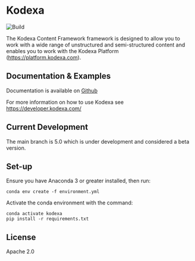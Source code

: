 # Kodexa

![Build](https://github.com/kodexa-ai/kodexa/workflows/Python%20Package%20Using%20Anaconda/badge.svg)

The Kodexa Content Framework framework is designed to allow you to work with a wide range of unstructured and semi-structured content and enables you to work with the Kodexa Platform (https://platform.kodexa.com).

## Documentation & Examples

Documentation is available on [Github](https://python.kodexa.com)

For more information on how to use Kodexa see https://developer.kodexa.com/

## Current Development

The main branch is 5.0 which is under development and considered a beta version.

## Set-up

Ensure you have Anaconda 3 or greater installed, then run:

    conda env create -f environment.yml 

Activate the conda environment with the command:

    conda activate kodexa
    pip install -r requirements.txt

## License

Apache 2.0
